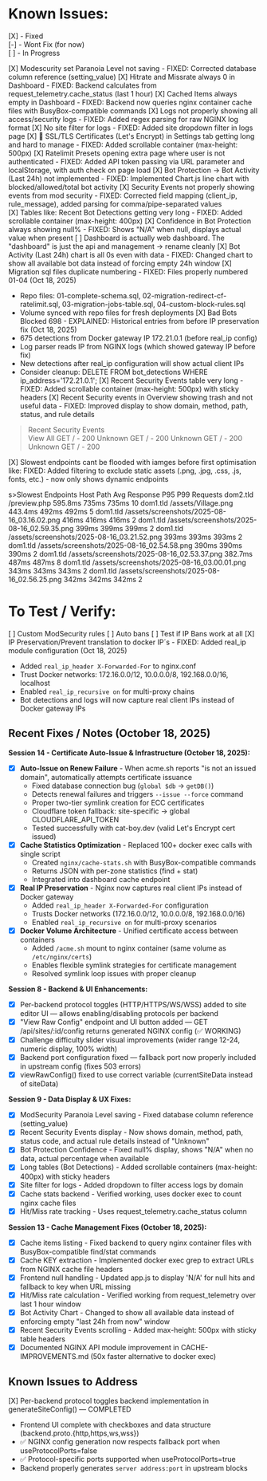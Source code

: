 # Known Issues:
[X] - Fixed  
[-] - Wont Fix (for now)  
[ ] - In Progress  


[X] Modescurity set Paranoia Level not saving - FIXED: Corrected database column reference (setting_value)
[X] Hitrate and Missrate always 0 in Dashboard - FIXED: Backend calculates from request_telemetry.cache_status (last 1 hour)
[X] Cached Items always empty in Dashboard - FIXED: Backend now queries nginx container cache files with BusyBox-compatible commands
[X] Logs not properly showing all access/security logs - FIXED: Added regex parsing for raw NGINX log format
[X] No site filter for logs - FIXED: Added site dropdown filter in logs page
[X] 🔐 SSL/TLS Certificates (Let's Encrypt) in Settings tab getting long and hard to manage - FIXED: Added scrollable container (max-height: 500px)
[X] Ratelimit Presets opening extra page where user is not authenticated - FIXED: Added API token passing via URL parameter and localStorage, with auth check on page load
[X] Bot Protection -> Bot Activity (Last 24h) not implemented - FIXED: Implemented Chart.js line chart with blocked/allowed/total bot activity
[X] Security Events not properly showing events from mod security - FIXED: Corrected field mapping (client_ip, rule_message), added parsing for comma/pipe-separated values  
[X] Tables like: Recent Bot Detections getting very long - FIXED: Added scrollable container (max-height: 400px)
[X] Confidence in Bot Protection always showing null% - FIXED: Shows "N/A" when null, displays actual value when present
[ ] Dashboard is actually web dashboard. The "dashboard" is just the api and management -> rename cleanly
[X] Bot Activity (Last 24h) chart is all 0s even with data - FIXED: Changed chart to show all available bot data instead of forcing empty 24h window
[X] Migration sql files duplicate numbering - FIXED: Files properly numbered 01-04 (Oct 18, 2025)
  - Repo files: 01-complete-schema.sql, 02-migration-redirect-cf-ratelimit.sql, 03-migration-jobs-table.sql, 04-custom-block-rules.sql
  - Volume synced with repo files for fresh deployments
[X] Bad Bots Blocked 698 - EXPLAINED: Historical entries from before IP preservation fix (Oct 18, 2025)
  - 675 detections from Docker gateway IP 172.21.0.1 (before real_ip config)
  - Log parser reads IP from NGINX logs (which showed gateway IP before fix)
  - New detections after real_ip configuration will show actual client IPs
  - Consider cleanup: DELETE FROM bot_detections WHERE ip_address='172.21.0.1';
[X] Recent Security Events table very long - FIXED: Added scrollable container (max-height: 500px) with sticky headers
[X] Recent Security events in Overview showing trash and not useful data - FIXED: Improved display to show domain, method, path, status, and rule details  
>Recent Security Events  
View All
GET / - 200
Unknown
GET / - 200
Unknown
GET / - 200
Unknown
GET / - 200


[X] Slowest endpoints cant be flooded with iamges before first optimisation like:
  FIXED: Added filtering to exclude static assets (.png, .jpg, .css, .js, fonts, etc.) - now only shows dynamic endpoints

s>Slowest Endpoints
Host	Path	Avg Response	P95	P99	Requests
dom2.tld	/preview.php	595.8ms	735ms	735ms	10
dom1.tld	/assets/Village.png	443.4ms	492ms	492ms	5
dom1.tld	/assets/screenshots/2025-08-16_03.16.02.png	416ms	416ms	416ms	2
dom1.tld	/assets/screenshots/2025-08-16_02.59.35.png	399ms	399ms	399ms	2
dom1.tld	/assets/screenshots/2025-08-16_03.21.52.png	393ms	393ms	393ms	2
dom1.tld	/assets/screenshots/2025-08-16_02.54.58.png	390ms	390ms	390ms	2
dom1.tld	/assets/screenshots/2025-08-16_02.53.37.png	382.7ms	487ms	487ms	8
dom1.tld	/assets/screenshots/2025-08-16_03.00.01.png	343ms	343ms	343ms	2
dom1.tld	/assets/screenshots/2025-08-16_02.56.25.png	342ms	342ms	342ms	2

# To Test / Verify:
[ ] Custom ModSecurity rules
[ ] Auto bans
[ ] Test if IP Bans work at all
[X] IP Preservation/Prevent translation to docker IP´s - FIXED: Added real_ip module configuration (Oct 18, 2025)
  - Added `real_ip_header X-Forwarded-For` to nginx.conf
  - Trust Docker networks: 172.16.0.0/12, 10.0.0.0/8, 192.168.0.0/16, localhost
  - Enabled `real_ip_recursive on` for multi-proxy chains
  - Bot detections and logs will now capture real client IPs instead of Docker gateway IPs

## Recent Fixes / Notes (October 18, 2025)

**Session 14 - Certificate Auto-Issue & Infrastructure (October 18, 2025):**
- [x] **Auto-Issue on Renew Failure** - When acme.sh reports "is not an issued domain", automatically attempts certificate issuance
  - Fixed database connection bug (`global $db` → `getDB()`)
  - Detects renewal failures and triggers `--issue --force` command
  - Proper two-tier symlink creation for ECC certificates
  - Cloudflare token fallback: site-specific → global CLOUDFLARE_API_TOKEN
  - Tested successfully with cat-boy.dev (valid Let's Encrypt cert issued)
- [x] **Cache Statistics Optimization** - Replaced 100+ docker exec calls with single script
  - Created `nginx/cache-stats.sh` with BusyBox-compatible commands
  - Returns JSON with per-zone statistics (find + stat)
  - Integrated into dashboard cache endpoint
- [x] **Real IP Preservation** - Nginx now captures real client IPs instead of Docker gateway
  - Added `real_ip_header X-Forwarded-For` configuration
  - Trusts Docker networks (172.16.0.0/12, 10.0.0.0/8, 192.168.0.0/16)
  - Enabled `real_ip_recursive on` for multi-proxy scenarios
- [x] **Docker Volume Architecture** - Unified certificate access between containers
  - Added `/acme.sh` mount to nginx container (same volume as `/etc/nginx/certs`)
  - Enables flexible symlink strategies for certificate management
  - Resolved symlink loop issues with proper cleanup

**Session 8 - Backend & UI Enhancements:**
- [x] Per-backend protocol toggles (HTTP/HTTPS/WS/WSS) added to site editor UI — allows enabling/disabling protocols per backend
- [x] "View Raw Config" endpoint and UI button added — GET /api/sites/:id/config returns generated NGINX config (✅ WORKING)
- [x] Challenge difficulty slider visual improvements (wider range 12-24, numeric display, 100% width)
- [x] Backend port configuration fixed — fallback port now properly included in upstream config (fixes 503 errors)
- [x] viewRawConfig() fixed to use correct variable (currentSiteData instead of siteData)

**Session 9 - Data Display & UX Fixes:**
- [x] ModSecurity Paranoia Level saving - Fixed database column reference (setting_value)
- [x] Recent Security Events display - Now shows domain, method, path, status code, and actual rule details instead of "Unknown"
- [x] Bot Protection Confidence - Fixed null% display, shows "N/A" when no data, actual percentage when available
- [x] Long tables (Bot Detections) - Added scrollable containers (max-height: 400px) with sticky headers
- [x] Site filter for logs - Added dropdown to filter access logs by domain
- [x] Cache stats backend - Verified working, uses docker exec to count nginx cache files
- [x] Hit/Miss rate tracking - Uses request_telemetry.cache_status column

**Session 13 - Cache Management Fixes (October 18, 2025):**
- [x] Cache items listing - Fixed backend to query nginx container files with BusyBox-compatible find/stat commands
- [x] Cache KEY extraction - Implemented docker exec grep to extract URLs from NGINX cache file headers
- [x] Frontend null handling - Updated app.js to display 'N/A' for null hits and fallback to key when URL missing
- [x] Hit/Miss rate calculation - Verified working from request_telemetry over last 1 hour window
- [x] Bot Activity Chart - Changed to show all available data instead of enforcing empty "last 24h from now" window
- [x] Recent Security Events scrolling - Added max-height: 500px with sticky table headers
- [x] Documented NGINX API module improvement in CACHE-IMPROVEMENTS.md (50x faster alternative to docker exec)

## Known Issues to Address

[X] Per-backend protocol toggles backend implementation in generateSiteConfig() — COMPLETED
  - Frontend UI complete with checkboxes and data structure (backend.proto.{http,https,ws,wss})
  - ✅ NGINX config generation now respects fallback port when useProtocolPorts=false
  - ✅ Protocol-specific ports supported when useProtocolPorts=true
  - Backend properly generates `server address:port` in upstream blocks